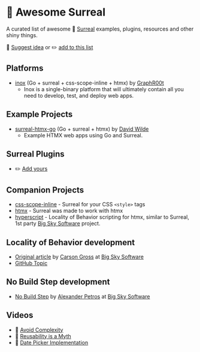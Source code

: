 # 🗿 Awesome Surreal
A curated list of awesome 🗿 [Surreal](https://github.com/gnat/surreal) examples, plugins, resources and other shiny things.

💬 [Suggest idea](https://github.com/gnat/awesome-surreal/discussions/new?category=ideas) or ✏️ [add to this list](https://github.com/gnat/awesome-surreal/edit/main/README.md)

## Platforms
* [inox](https://github.com/inoxlang/inox/) (Go + surreal + css-scope-inline + htmx) by [GraphR00t](https://github.com/GraphR00t)
  * Inox is a single-binary platform that will ultimately contain all you need to develop, test, and deploy web apps.

## Example Projects
* [surreal-htmx-go](https://github.com/davidwilde/surreal-htmx-go) (Go + surreal + htmx) by [David Wilde](https://github.com/davidwilde)
  * Example HTMX web apps using Go and Surreal.  

## Surreal Plugins
* ✏️ [Add yours](https://github.com/gnat/awesome-surreal/edit/main/README.md)

## Companion Projects
* [css-scope-inline](https://github.com/gnat/css-scope-inline) - Surreal for your CSS `<style>` tags
* [htmx](https://htmx.org/) - Surreal was made to work with htmx
* [hyperscript](https://hyperscript.org/) - Locality of Behavior scripting for htmx, similar to Surreal, 1st party [Big Sky Software](https://github.com/bigskysoftware) project.


## Locality of Behavior development 
* [Original article](https://htmx.org/essays/locality-of-behaviour/) by [Carson Gross](https://github.com/1cg) at [Big Sky Software](https://github.com/bigskysoftware)
* [GitHub Topic](https://github.com/topics/locality-of-behavior)

## No Build Step development
* [No Build Step](https://htmx.org/essays/no-build-step/) by [Alexander Petros](https://github.com/alexpetros) at [Big Sky Software](https://github.com/bigskysoftware)

## Videos
* 🎥 [Avoid Complexity](https://www.youtube.com/watch?v=CMTFMINdcmg)
* 🎥 [Reusability is a Myth](https://www.youtube.com/watch?v=R9NwRUIXpCU)
* 🎥 [Date Picker Implementation](https://www.youtube.com/watch?v=EsvShDm8h6Y)

